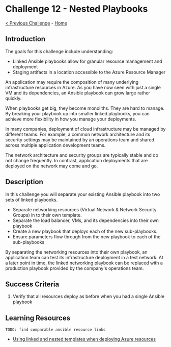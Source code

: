 # Challenge 12 - Nested Playbooks

[< Previous Challenge](./Challenge-09.md) - [Home](../readme.md)

## Introduction

The goals for this challenge include understanding:
- Linked Ansible playbooks allow for granular resource management and deployment
- Staging artifacts in a location accessible to the Azure Resource Manager

An application may require the composition of many underlying infrastructure resources in Azure. As you have now seen with just a single VM and its dependencies, an Ansible playbook can grow large rather quickly.

When playbooks get big, they become monoliths. They are hard to manage.  By breaking your playbook up into smaller linked playbooks, you can achieve more flexibility in how you manage your deployments.

In many companies, deployment of cloud infrastructure may be managed by different teams. For example, a common network architecture and its security settings may be maintained by an operations team and shared across multiple application development teams.

The network architecture and security groups are typically stable and do not change frequently. In contrast, application deployments that are deployed on the network may come and go.

## Description

In this challenge you will separate your existing Ansible playbook into two sets of linked playbooks. 

- Separate networking resources (Virtual Network & Network Security Groups) in to their own template.
- Separate the load balancer, VMs, and its dependencies into their own playbook
- Create a new playbook that deploys each of the new sub-playbooks.
- Ensure parameters flow through from the new playbook to each of the sub-playbooks

By separating the networking resources into their own playbook, an application team can test its infrastructure deployment in a test network. At a later point in time, the linked networking playbook can be replaced with a production playbook provided by the company's operations team.

## Success Criteria

1. Verify that all resources deploy as before when you had a single Ansible playbook

## Learning Resources

`TODO: find comparable ansible resource links`

- [Using linked and nested templates when deploying Azure resources](https://docs.microsoft.com/en-us/azure/azure-resource-manager/templates/linked-templates)
